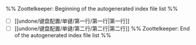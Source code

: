 %% Zoottelkeeper: Beginning of the autogenerated index file list  %%
- [ ]  [[undone/键盘配置/单键/第一行/第一行|第一行]]
- [ ]  [[undone/键盘配置/单键/第二行/第二行|第二行]]
%% Zoottelkeeper: End of the autogenerated index file list  %%
